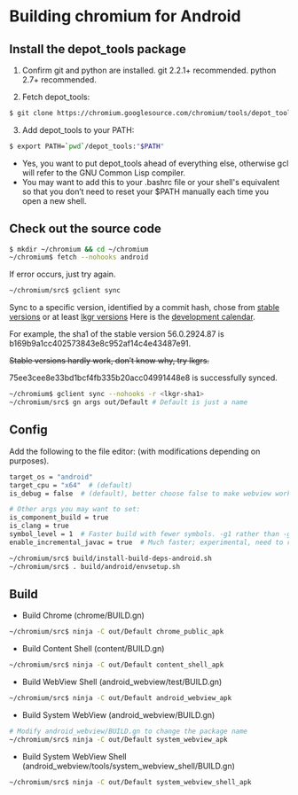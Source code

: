 # Building chromium for Android

## Install the depot_tools package
1. Confirm git and python are installed. git 2.2.1+ recommended. python 2.7+ recommended.

2. Fetch depot_tools:

```sh
$ git clone https://chromium.googlesource.com/chromium/tools/depot_tools.git
```

3. Add depot_tools to your PATH:

```sh
$ export PATH=`pwd`/depot_tools:"$PATH"
```
  * Yes, you want to put depot_tools ahead of everything else, otherwise gcl will refer to the GNU Common Lisp compiler.
  * You may want to add this to your .bashrc file or your shell's equivalent so that you don’t need to reset your $PATH manually each time you open a new shell.

## Check out the source code

```sh
$ mkdir ~/chromium && cd ~/chromium
~/chromium$ fetch --nohooks android
```

If error occurs, just try again.

```sh
~/chromium/src$ gclient sync
```

Sync to a specific version, identified by a commit hash, chose from [stable versions](https://chromium.googlesource.com/chromium/src/+refs) or at least [lkgr versions](http://chromium-status.appspot.com/revisions)
Here is the [development calendar](http://dev.chromium.org/developers/calendar).

For example, the sha1 of the stable version 56.0.2924.87 is b169b9a1cc402573843e8c952af14c4e43487e91.

~~Stable versions hardly work, don’t know why, try lkgrs.~~

75ee3cee8e33bd1bcf4fb335b20acc04991448e8 is successfully synced.

```sh
~/chromium$ gclient sync --nohooks -r <lkgr-sha1>
~/chromium/src$ gn args out/Default # Default is just a name
```

## Config
Add the following to the file editor: (with modifications depending on purposes).

```sh
target_os = "android"
target_cpu = "x64"  # (default)
is_debug = false  # (default), better choose false to make webview work

# Other args you may want to set:
is_component_build = true
is_clang = true
symbol_level = 1  # Faster build with fewer symbols. -g1 rather than -g2
enable_incremental_javac = true  # Much faster; experimental, need to remove if not debug
```

```sh
~/chromium/src$ build/install-build-deps-android.sh 
~/chromium/src$ . build/android/envsetup.sh
```
## Build

* Build Chrome (chrome/BUILD.gn)

```sh
~/chromium/src$ ninja -C out/Default chrome_public_apk
```

* Build Content Shell (content/BUILD.gn)

```sh
~/chromium/src$ ninja -C out/Default content_shell_apk
```

* Build WebView Shell (android_webview/test/BUILD.gn)

```sh
~/chromium/src$ ninja -C out/Default android_webview_apk
```

* Build System WebView (android_webview/BUILD.gn)

```sh
# Modify android_webview/BUILD.gn to change the package name
~/chromium/src$ ninja -C out/Default system_webview_apk 
```

* Build System WebView Shell (android_webview/tools/system_webview_shell/BUILD.gn)

```sh
~/chromium/src$ ninja -C out/Default system_webview_shell_apk
```
